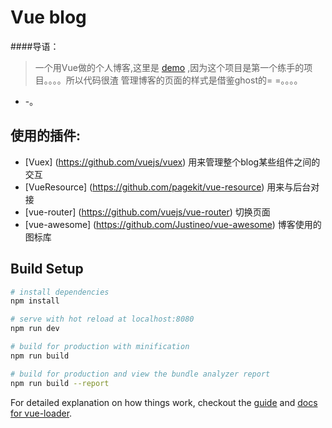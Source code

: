 # Vue blog
####导语：
> 一个用Vue做的个人博客,这里是 [demo](http://yangger.cn) ,因为这个项目是第一个练手的项目。。。。所以代码很渣
管理博客的页面的样式是借鉴ghost的= =。。。。
- -。

## 使用的插件:
  * [Vuex] (https://github.com/vuejs/vuex) 用来管理整个blog某些组件之间的交互
  * [VueResource] (https://github.com/pagekit/vue-resource) 用来与后台对接
  * [vue-router] (https://github.com/vuejs/vue-router) 切换页面
  * [vue-awesome] (https://github.com/Justineo/vue-awesome) 博客使用的图标库
## Build Setup

``` bash
# install dependencies
npm install

# serve with hot reload at localhost:8080
npm run dev

# build for production with minification
npm run build

# build for production and view the bundle analyzer report
npm run build --report
```

For detailed explanation on how things work, checkout the [guide](http://vuejs-templates.github.io/webpack/) and [docs for vue-loader](http://vuejs.github.io/vue-loader).
